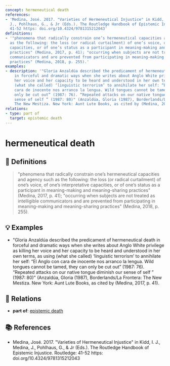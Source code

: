 ```yaml
---
concept: hermeneutical death
references:
- 'Medina, José. 2017. "Varieties of Hermeneutical Injustice" in Kidd, I. J., Medina,
  J., Pohlhaus, G., & Jr (Eds.). The Routledge Handbook of Epistemic Injustice. Routledge:
  41-52 https: doi.org/10.4324/9781315212043'
definitions:
- '"phenomena that radically constrain one’s hermeneutical capacities and agency such
  as the following: the loss (or radical curtailment) of one’s voice, of one’s interpretative
  capacities, or of one’s status as a participant in meaning-making and meaning-sharing
  practices" (Medina, 2017, p. 41); "occurring when subjects are not treated as intelligible
  communicators and are prevented from participating in meaning-making and meaning-sharing
  practices" (Medina, 2018, p. 255).'
examples:
- description: '"Gloria Anzaldúa described the predicament of hermeneutical death
    in forceful and dramatic ways when she writes about Anglo White privilege as killing
    her voice and her capacity to be heard and understood in her own terms, as using
    (what she called) ‘linguistic terrorism’ to annihilate her self: “El Anglo con
    cara de inocente nos arranco la lengua. Wild tongues cannot be tamed, they can
    only be cut out” (1987: 76). “Repeated attacks on our native tongue diminish our
    sense of self ” (1987: 80)" (Anzaldúa, Gloria (1987), Borderlands/La Frontera:
    The New Mestiza. New York: Aunt Lute Books, as cited by (Medina, 2017, p. 41).'
relations:
- type: part of
  target: epistemic death
---
```


# hermeneutical death

## 📖 Definitions

> "phenomena that radically constrain one’s hermeneutical capacities and agency such as the following: the loss (or radical curtailment) of one’s voice, of one’s interpretative capacities, or of one’s status as a participant in meaning-making and meaning-sharing practices" (Medina, 2017, p. 41); "occurring when subjects are not treated as intelligible communicators and are prevented from participating in meaning-making and meaning-sharing practices" (Medina, 2018, p. 255).

## 💡 Examples

- "Gloria Anzaldúa described the predicament of hermeneutical death in forceful and dramatic ways when she writes about Anglo White privilege as killing her voice and her capacity to be heard and understood in her own terms, as using (what she called) ‘linguistic terrorism’ to annihilate her self: “El Anglo con cara de inocente nos arranco la lengua. Wild tongues cannot be tamed, they can only be cut out” (1987: 76). “Repeated attacks on our native tongue diminish our sense of self ” (1987: 80)" (Anzaldúa, Gloria (1987), Borderlands/La Frontera: The New Mestiza. New York: Aunt Lute Books, as cited by (Medina, 2017, p. 41).

## 🔗 Relations

- **part of**: [epistemic death](./epistemic-death.md)

## 📚 References

- Medina, José. 2017. "Varieties of Hermeneutical Injustice" in Kidd, I. J., Medina, J., Pohlhaus, G., & Jr (Eds.). The Routledge Handbook of Epistemic Injustice. Routledge: 41-52 https: doi.org/10.4324/9781315212043
